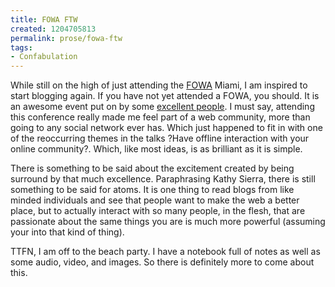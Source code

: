 ```yaml
---
title: FOWA FTW
created: 1204705813
permalink: prose/fowa-ftw
tags:
- Confabulation
---
```

While still on the high of just attending the <a href="http://www.futureofwebapps.com/2008/miami/" title="Future Of Web Apps">FOWA</a> Miami, I am inspired to start blogging again. If you have not yet attended a FOWA, you should. It is an awesome event put on by some <a href="http://carsonified.com/" title="Carsonified" target="_blank">excellent people</a>. I must say, attending this conference really made me feel part of a web community, more than going to any social network ever has. Which just happened to fit in with one of the reoccurring themes in the talks ?Have offline interaction with your online community?. Which, like most ideas, is as brilliant as it is simple.

There is something to be said about the excitement created by being surround by that much excellence. Paraphrasing Kathy Sierra, there is still something to be said for atoms. It is one thing to read blogs from like minded individuals and see that people want to make the web a better place, but to actually interact with so many people, in the flesh, that are passionate about the same things you are is much more powerful (assuming your into that kind of thing).

TTFN, I am off to the beach party. I have a notebook full of notes as well as some audio, video, and images. So there is definitely more to come about this.
